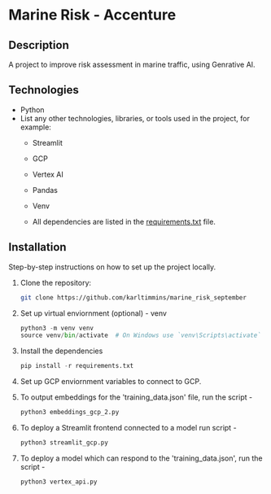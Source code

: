 # Marine Risk - Accenture

## Description
A project to improve risk assessment in marine traffic, using Genrative AI.

## Technologies
- Python
- List any other technologies, libraries, or tools used in the project, for example:
  - Streamlit
  - GCP
  - Vertex AI
  - Pandas
  - Venv

  - All dependencies are listed in the [requirements.txt](requirements.txt) file.

## Installation
Step-by-step instructions on how to set up the project locally.

1. Clone the repository:
    ```bash
    git clone https://github.com/karltimmins/marine_risk_september 
    ```

2. Set up virtual enviornment (optional) - venv

    ```python
    python3 -m venv venv
    source venv/bin/activate  # On Windows use `venv\Scripts\activate`
    ```

3. Install the dependencies

    ```python
    pip install -r requirements.txt
    ```

4. Set up GCP enviornment variables to connect to GCP.

5. To output embeddings for the 'training_data.json' file, run the script -

    ```python
    python3 embeddings_gcp_2.py 
    ```


5. To deploy a Streamlit frontend connected to a model run script -
    
    ```python
    python3 streamlit_gcp.py
    ```

5. To deploy a model which can respond to the 'training_data.json', run the script -
    
    ```python
    python3 vertex_api.py
    ```

